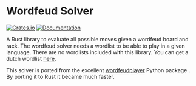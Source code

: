 # Wordfeud Solver
[![Crates.io](https://img.shields.io/crates/v/wordfeud-solver)](https://crates.io/crates/wordfeud-solver)
[![Documentation](https://docs.rs/wordfeud-solver/badge.svg)](https://docs.rs/wordfeud-solver)

A Rust library to evaluate all possible moves given a wordfeud board and rack.
The wordfeud solver needs a wordlist to be able to play in a given language. There are no 
wordlists included with this library. You can get a dutch wordlist [here](https://github.com/jensanjo/wordfeud-wordlists.git).

This solver is ported from the excellent [wordfeudplayer](https://github.com/mrcz/Wordfeud-Player) Python package .
By porting it to Rust it became much faster. 
